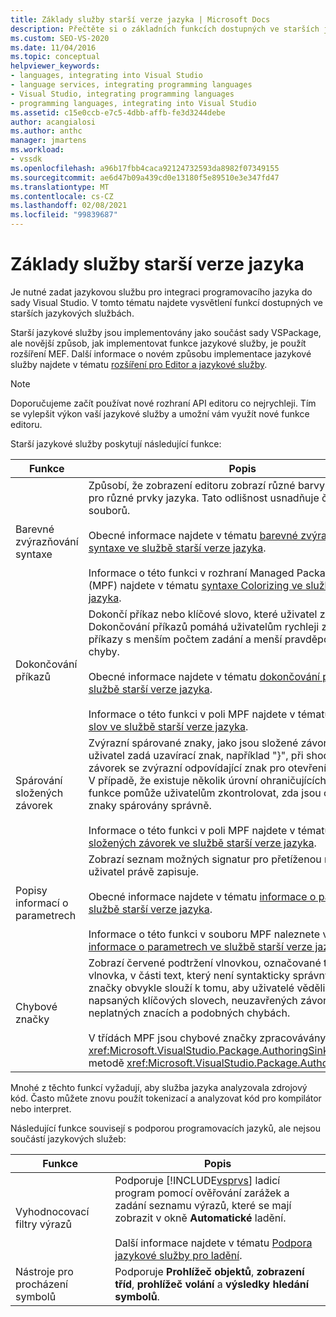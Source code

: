 ```yaml
---
title: Základy služby starší verze jazyka | Microsoft Docs
description: Přečtěte si o základních funkcích dostupných ve starších jazykových službách, které umožňují integrovat programovací jazyk do sady Visual Studio.
ms.custom: SEO-VS-2020
ms.date: 11/04/2016
ms.topic: conceptual
helpviewer_keywords:
- languages, integrating into Visual Studio
- language services, integrating programming languages
- Visual Studio, integrating programming languages
- programming languages, integrating into Visual Studio
ms.assetid: c15e0ccb-e7c5-4dbb-affb-fe3d3244debe
author: acangialosi
ms.author: anthc
manager: jmartens
ms.workload:
- vssdk
ms.openlocfilehash: a96b17fbb4caca92124732593da8982f07349155
ms.sourcegitcommit: ae6d47b09a439cd0e13180f5e89510e3e347fd47
ms.translationtype: MT
ms.contentlocale: cs-CZ
ms.lasthandoff: 02/08/2021
ms.locfileid: "99839687"
---
```

# <a name="legacy-language-service-essentials"></a>Základy služby starší verze jazyka
Je nutné zadat jazykovou službu pro integraci programovacího jazyka do sady Visual Studio. V tomto tématu najdete vysvětlení funkcí dostupných ve starších jazykových službách.

 Starší jazykové služby jsou implementovány jako součást sady VSPackage, ale novější způsob, jak implementovat funkce jazykové služby, je použít rozšíření MEF. Další informace o novém způsobu implementace jazykové služby najdete v tématu [rozšíření pro Editor a jazykové služby](../../extensibility/editor-and-language-service-extensions.md).

> [!NOTE]
> Doporučujeme začít používat nové rozhraní API editoru co nejrychleji. Tím se vylepšit výkon vaší jazykové služby a umožní vám využít nové funkce editoru.

 Starší jazykové služby poskytují následující funkce:

|Funkce|Popis|
|-------------|-----------------|
|Barevné zvýrazňování syntaxe|Způsobí, že zobrazení editoru zobrazí různé barvy a styly písma pro různé prvky jazyka. Tato odlišnost usnadňuje čtení a úpravy souborů.<br /><br /> Obecné informace najdete v tématu [barevné zvýrazňování syntaxe ve službě starší verze jazyka](../../extensibility/internals/syntax-coloring-in-a-legacy-language-service.md).<br /><br /> Informace o této funkci v rozhraní Managed Package Framework (MPF) najdete v tématu [syntaxe Colorizing ve službě starší verze jazyka](../../extensibility/internals/syntax-colorizing-in-a-legacy-language-service.md).|
|Dokončování příkazů|Dokončí příkaz nebo klíčové slovo, které uživatel zahájil při psaní. Dokončování příkazů pomáhá uživatelům rychleji zadávat obtížné příkazy s menším počtem zadání a menší pravděpodobností chyby.<br /><br /> Obecné informace najdete v tématu [dokončování příkazů ve službě starší verze jazyka](../../extensibility/internals/statement-completion-in-a-legacy-language-service.md).<br /><br /> Informace o této funkci v poli MPF najdete v tématu [dokončování slov ve službě starší verze jazyka](../../extensibility/internals/word-completion-in-a-legacy-language-service.md).|
|Spárování složených závorek|Zvýrazní spárované znaky, jako jsou složené závorky. Když uživatel zadá uzavírací znak, například "}", při shodě složených závorek se zvýrazní odpovídající znak pro otevření, například "{". V případě, že existuje několik úrovní ohraničujících znaků, tato funkce pomůže uživatelům zkontrolovat, zda jsou ohraničující znaky spárovány správně.<br /><br /> Informace o této funkci v poli MPF najdete v tématu [porovnání složených závorek ve službě starší verze jazyka](../../extensibility/internals/brace-matching-in-a-legacy-language-service.md).|
|Popisy informací o parametrech|Zobrazí seznam možných signatur pro přetíženou metodu, kterou uživatel právě zapisuje.<br /><br /> Obecné informace najdete v tématu [informace o parametrech ve službě starší verze jazyka](../../extensibility/internals/parameter-info-in-a-legacy-language-service1.md).<br /><br /> Informace o této funkci v souboru MPF naleznete v tématu [informace o parametrech ve službě starší verze jazyka](../../extensibility/internals/parameter-info-in-a-legacy-language-service2.md).|
|Chybové značky|Zobrazí červené podtržení vlnovkou, označované také jako vlnovka, v části text, který není syntakticky správný. Chybové značky obvykle slouží k tomu, aby uživatelé věděli o nesprávně napsaných klíčových slovech, neuzavřených závorkách, neplatných znacích a podobných chybách.<br /><br /> V třídách MPF jsou chybové značky zpracovávány automaticky v <xref:Microsoft.VisualStudio.Package.AuthoringSink.AddError%2A> metodě <xref:Microsoft.VisualStudio.Package.AuthoringSink> třídy.|

 Mnohé z těchto funkcí vyžadují, aby služba jazyka analyzovala zdrojový kód. Často můžete znovu použít tokenizací a analyzovat kód pro kompilátor nebo interpret.

 Následující funkce souvisejí s podporou programovacích jazyků, ale nejsou součástí jazykových služeb:

| Funkce | Popis |
|-----------------------| - |
| Vyhodnocovací filtry výrazů | Podporuje [!INCLUDE[vsprvs](../../code-quality/includes/vsprvs_md.md)] ladicí program pomocí ověřování zarážek a zadání seznamu výrazů, které se mají zobrazit v okně **Automatické** ladění.<br /><br /> Další informace najdete v tématu [Podpora jazykové služby pro ladění](../../extensibility/internals/language-service-support-for-debugging.md). |
| Nástroje pro procházení symbolů | Podporuje **Prohlížeč objektů**, **zobrazení tříd**, **prohlížeč volání** a **výsledky hledání symbolů**. |
